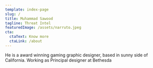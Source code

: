 ```yaml
---
template: index-page
slug: /
title: Muhammad Sawood
tagline: Threat Intel
featuredImage: /assets/narruto.jpeg
cta:
  ctaText: Know more
  ctaLink: /about
---
```


He is a award winning gaming graphic designer, based in sunny side of California. Working as Principal designer at Bethesda
